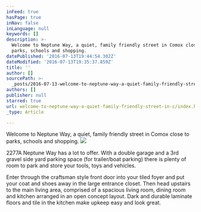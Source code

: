 ```yaml
---
inFeed: true
hasPage: true
inNav: false
inLanguage: null
keywords: []
description: >-
  Welcome to Neptune Way, a quiet, family friendly street in Comox close to
  parks, schools and shopping. 
datePublished: '2016-07-13T19:44:54.302Z'
dateModified: '2016-07-13T19:35:37.859Z'
title: ''
author: []
sourcePath: >-
  _posts/2016-07-13-welcome-to-neptune-way-a-quiet-family-friendly-street-in-c.md
authors: []
publisher: null
starred: true
url: welcome-to-neptune-way-a-quiet-family-friendly-street-in-c/index.html
_type: Article

---
```

Welcome to Neptune Way, a quiet, family friendly street in Comox close to parks, schools and shopping.
![](https://the-grid-user-content.s3-us-west-2.amazonaws.com/49283855-5e48-4ca3-b771-1e850c2f15ca.jpg)

2277A Neptune Way has a lot to offer. With a double garage and a 3rd gravel side yard parking space (for trailer/boat parking) there is plenty of room to park and store your tools, toys and vehicles.

Enter through the craftsman style front door into your tiled foyer and put your coat and shoes away in the large entrance closet. Then head upstairs to the main living area, comprised of a spacious living room, dining room and kitchen arranged in an open concept layout. Dark and durable laminate floors and tile in the kitchen make upkeep easy and look great.